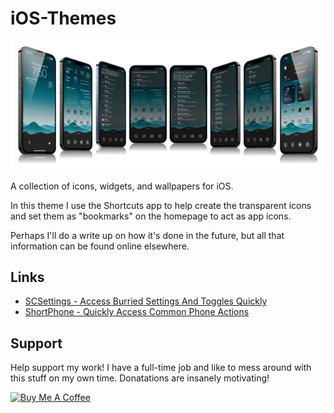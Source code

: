 # iOS-Themes
![Screenshots of my minimalish theme](https://raw.githubusercontent.com/jpasholk/iOS-Themes/main/minimalish-icon-theme/minimal-tranparent-icon-theme-preview.png)

A collection of icons, widgets, and wallpapers for iOS.

In this theme I use the Shortcuts app to help create the transparent icons and set them as "bookmarks" on the homepage to act as app icons.

Perhaps I'll do a write up on how it's done in the future, but all that information can be found online elsewhere.

## Links

* [SCSettings - Access Burried Settings And Toggles Quickly](https://routinehub.co/shortcut/17931/)
* [ShortPhone - Quickly Access Common Phone Actions](https://routinehub.co/shortcut/19388/)

## Support

Help support my work! I have a full-time job and like to mess around with this stuff on my own time. Donatations are insanely motivating! 

<a href="https://www.buymeacoffee.com/jpasholk" target="_blank"><img src="https://cdn.buymeacoffee.com/buttons/v2/default-yellow.png" alt="Buy Me A Coffee" style="height: 60px !important;width: 217px !important;" ></a>